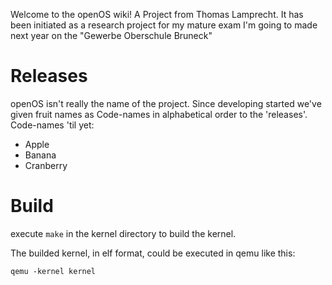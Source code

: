Welcome to the openOS wiki! A Project from Thomas Lamprecht. It has been initiated as a research project for my mature exam I'm going to made next year on the "Gewerbe Oberschule Bruneck"

# Releases

openOS isn't really the name of the project. Since developing started we've given fruit names as Code-names in alphabetical order to the 'releases'.
Code-names 'til yet:

* Apple
* Banana
* Cranberry

# Build
execute `make` in the kernel directory to build the kernel.

The builded kernel, in elf format, could be executed in qemu like this:

`qemu -kernel kernel`
